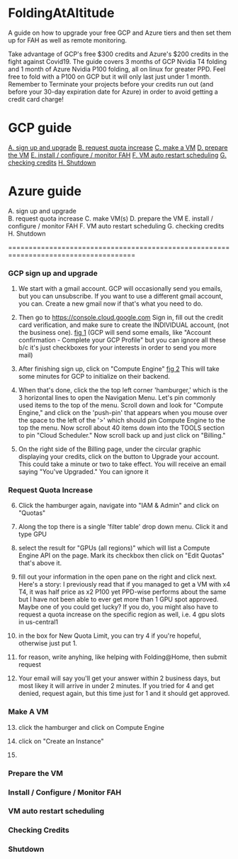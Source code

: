 # FoldingAtAltitude
A guide on how to upgrade your free GCP and Azure tiers and then set them up for FAH as well as remote monitoring.

Take advantage of GCP's free $300 credits and Azure's $200 credits in the fight against Covid19. The guide covers 3 months of GCP Nvidia T4 folding and 1 month of Azure Nvidia P100 folding, all on linux for greater PPD. Feel free to fold with a P100 on GCP but it will only last just under 1 month. Remember to Terminate your projects before your credits run out (and before your 30-day expiration date for Azure) in order to avoid getting a credit card charge!

# GCP guide
  [A. sign up and upgrade](#gcp-sign-up-and-upgrade)
  [B. request quota increase](#request-quota-increase)
  [C. make a VM](#make-a-vm)
  [D. prepare the VM](#prepare-the-vm)
  [E. install / configure / monitor FAH](#install--configure--monitor-fah)
  [F. VM auto restart scheduling](#vm-auto-restart-scheduling)
  [G. checking credits](#checking-credits)
  [H. Shutdown](#shutdown)
# Azure guide
  A. sign up and upgrade<br>
  B. request quota increase
  C. make VM(s)
  D. prepare the VM
  E. install / configure / monitor FAH
  F. VM auto restart scheduling
  G. checking credits
  H. Shutdown

=====================================================================================

### GCP sign up and upgrade
1. We start with a gmail account. GCP will occasionally send you emails, but you can unsubscribe. If you want to use a different gmail account, you can. Create a new gmail now if that's what you need to do.

2. Then go to https://console.cloud.google.com
Sign in, fill out the credit card verification, and make sure to create the INDIVIDUAL account, (not the business one). [fig 1]() (GCP will send some emails, like "Account confirmation - Complete your GCP Profile" but you can ignore all these b/c it's just checkboxes for your interests in order to send you more mail)

3. After finishing sign up, click on "Compute Engine" [fig 2]()
This will take some minutes for GCP to initialize on their backend.

4. When that's done, click the the top left corner 'hamburger,' which is the 3 horizontal lines to open the Navigation Menu. Let's pin commonly used items to the top of the menu. Scroll down and look for "Compute Engine," and click on the 'push-pin' that appears when you mouse over the space to the left of the '>' which should pin Compute Engine to the top the menu. Now scroll about 40 items down into the TOOLS section to pin "Cloud Scheduler." Now scroll back up and just click on "Billing."

5. On the right side of the Billing page, under the circular graphic displaying your credits, click on the button to Upgrade your account.
This could take a minute or two to take effect. You will receive an email saying "You've Upgraded." You can ignore it

### Request Quota Increase

6. Click the hamburger again, navigate into "IAM & Admin" and click on "Quotas"

7. Along the top there is a single 'filter table' drop down menu. Click it and type GPU

8. select the result for "GPUs (all regions)" which will list a Compute Engine API on the page. Mark its checkbox then click on "Edit Quotas" that's above it.

9. fill out your information in the open pane on the right and click next. 
Here's a story: I previously read that if you managed to get a VM with x4 T4, it was half price as x2 P100 yet PPD-wise performs about the same but I have not been able to ever get more than 1 GPU spot approved. Maybe one of you could get lucky? If you do, you might also have to request a quota increase on the specific region as well, i.e. 4 gpu slots in us-central1

10. in the box for New Quota Limit, you can try 4 if you're hopeful, otherwise just put 1. 

11. for reason, write anyhing, like helping with Folding@Home, then submit request

12. Your email will say you'll get your answer within 2 business days, but most likey it will arrive in under 2 minutes. If you tried for 4 and get denied, request again, but this time just for 1 and it should get approved.


### Make A VM
13. click the hamburger and click on Compute Engine

14. click on "Create an Instance"

15. 

### Prepare the VM


### Install / Configure / Monitor FAH



### VM auto restart scheduling



### Checking Credits


### Shutdown
